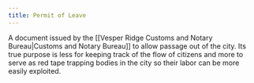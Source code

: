 ```yaml
---
title: Permit of Leave
---
```


A document issued by the [[Vesper Ridge Customs and Notary Bureau|Customs and Notary Bureau]] to allow passage out of the city. Its true purpose is less for keeping track of the flow of citizens and more to serve as red tape trapping bodies in the city so their labor can be more easily exploited.
